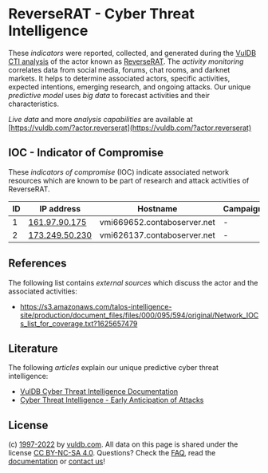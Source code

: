 # ReverseRAT - Cyber Threat Intelligence

These _indicators_ were reported, collected, and generated during the [VulDB CTI analysis](https://vuldb.com/?kb.cti) of the actor known as [ReverseRAT](https://vuldb.com/?actor.reverserat). The _activity monitoring_ correlates data from social media, forums, chat rooms, and darknet markets. It helps to determine associated actors, specific activities, expected intentions, emerging research, and ongoing attacks. Our unique _predictive model_ uses _big data_ to forecast activities and their characteristics.

_Live data_ and more _analysis capabilities_ are available at [https://vuldb.com/?actor.reverserat](https://vuldb.com/?actor.reverserat)

## IOC - Indicator of Compromise

These _indicators of compromise_ (IOC) indicate associated network resources which are known to be part of research and attack activities of ReverseRAT.

ID | IP address | Hostname | Campaign | Confidence
-- | ---------- | -------- | -------- | ----------
1 | [161.97.90.175](https://vuldb.com/?ip.161.97.90.175) | vmi669652.contaboserver.net | - | High
2 | [173.249.50.230](https://vuldb.com/?ip.173.249.50.230) | vmi626137.contaboserver.net | - | High

## References

The following list contains _external sources_ which discuss the actor and the associated activities:

* https://s3.amazonaws.com/talos-intelligence-site/production/document_files/files/000/095/594/original/Network_IOCs_list_for_coverage.txt?1625657479

## Literature

The following _articles_ explain our unique predictive cyber threat intelligence:

* [VulDB Cyber Threat Intelligence Documentation](https://vuldb.com/?kb.cti)
* [Cyber Threat Intelligence - Early Anticipation of Attacks](https://www.scip.ch/en/?labs.20201022)

## License

(c) [1997-2022](https://vuldb.com/?kb.changelog) by [vuldb.com](https://vuldb.com/?kb.about). All data on this page is shared under the license [CC BY-NC-SA 4.0](https://creativecommons.org/licenses/by-nc-sa/4.0/). Questions? Check the [FAQ](https://vuldb.com/?kb.faq), read the [documentation](https://vuldb.com/?kb) or [contact us](https://vuldb.com/?contact)!
